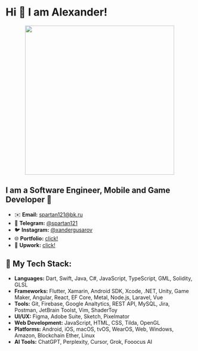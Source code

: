 

# Hi 👋 I am Alexander! 
<p align="center">
  <img src="https://github-readme-stats.vercel.app/api?username=keegooroomie&show_icons=true&theme=dark" width="400">
</p>

## I am a Software Engineer, Mobile and Game Developer 🚀
- ✉️ **Email:** spartan121@bk.ru
- 💼 **Telegram:** [@spartan121](https://spartan121.t.me/)
- 🐦 **Instagram:** [@xandergusarov](https://www.instagram.com/xandergusarov/)
- 🌐 **Portfolio:**  [click!](http://keegooroomie.tilda.ws/)
- 💎 **Upwork:** [click!](https://www.upwork.com/freelancers/~01764e57e0646f2fbf?referrer_url_path=/nx/search/talent/)
  
## **🔧 My Tech Stack:**
- **Languages:** Dart, Swift, Java, C#, JavaScript, TypeScript, GML, Solidity, GLSL
- **Frameworks:** Flutter, Xamarin, Android SDK, Xcode, .NET, Unity, Game Maker, Angular, React, EF Core, Metal, Node.js, Laravel, Vue
- **Tools:** Git, Firebase, Google Analtytics, REST API, MySQL, Jira, Postman, JetBrain Toolst, Vim, ShaderToy
- **UI/UX:** Figma, Adobe Suite, Sketch, Pixelmator
- **Web Development:** JavaScript, HTML, CSS, Tilda, OpenGL
- **Platforms:** Android, iOS, macOS, tvOS, WearOS, Web, Windows, Amazon, Blockchain Ether, Linux 
- **AI Tools:** ChatGPT, Perplexity, Cursor, Grok, Fooocus AI
